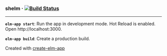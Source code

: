 ### shelm · [![Build Status](https://travis-ci.org/davesnx/shelem.svg?branch=master)](https://travis-ci.org/davesnx/)

---

**`elm-app start`**: Run the app in development mode. Hot Reload is enabled. Open http://localhost:3000.

**`elm-app build`**: Create a production build.

Created with [create-elm-app](https://github.com/halfzebra/create-elm-app)

